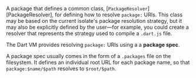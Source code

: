 A package that defines a common class, [`PackageResolver`][PackageResolver], for
defining how to resolve `package:` URIs. This class may be based on the current
isolate's package resolution strategy, but it may also be explicitly defined by
the user—for example, you could create a resolver that represents the strategy
used to compile a `.dart.js` file.

The Dart VM provides resolving `package:` URIs using a a **package spec**.

A package spec usually comes in the form of a `.packages` file on the
filesystem. It defines an individual root URL for each package name, so that
`package:$name/$path` resolves to `$root/$path`.
